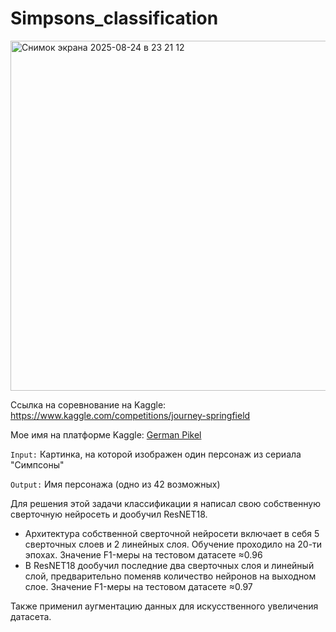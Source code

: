 # Simpsons_classification
<img width="1216" height="560" alt="Снимок экрана 2025-08-24 в 23 21 12" src="https://github.com/user-attachments/assets/5e409b90-39e9-47b5-8fb6-fa9986c489bc" />


Ссылка на соревнование на Kaggle: https://www.kaggle.com/competitions/journey-springfield

Мое имя на платформе Kaggle: [German Pikel](https://www.kaggle.com/bepebdepd)



```Input:``` Картинка, на которой изображен один персонаж из сериала "Симпсоны"

```Output:``` Имя персонажа (одно из 42 возможных)


Для решения этой задачи классификации я написал свою собственную сверточную нейросеть и дообучил ResNET18.
- Архитектура собственной сверточной нейросети включает в себя 5 сверточных слоев и 2 линейных слоя. Обучение проходило на 20-ти эпохах. Значение F1-меры на тестовом датасете ≈0.96
- В ResNET18 дообучил последние два сверточных слоя и линейный слой, предварительно поменяв количество нейронов на выходном слое. Значение F1-меры на тестовом датасете ≈0.97

 Также применил аугментацию данных для искусственного увеличения датасета.
